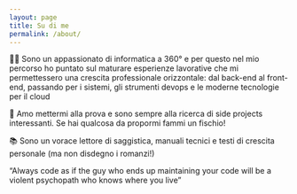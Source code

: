 ```yaml
---
layout: page
title: Su di me
permalink: /about/
---
```

👨‍💻 Sono un appassionato di informatica a 360° e per questo nel mio percorso ho puntato sul maturare esperienze lavorative che mi permettessero una crescita professionale orizzontale: dal back-end al front-end, passando per i sistemi, gli strumenti devops e le moderne tecnologie per il cloud

🔧 Amo mettermi alla prova e sono sempre alla ricerca di side projects interessanti. Se hai qualcosa da propormi fammi un fischio!

📚 Sono un vorace lettore di saggistica, manuali tecnici e testi di crescita personale (ma non disdegno i romanzi!)


“Always code as if the guy who ends up maintaining your code will be a violent psychopath who knows where you live”